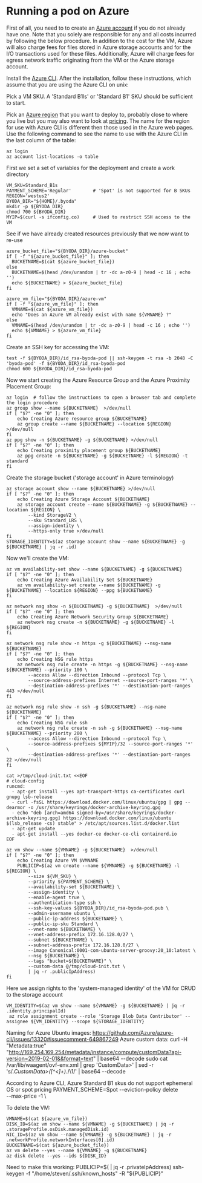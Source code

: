 # Running a pod on Azure

First of all, you need to to create an [Azure account](https://azure.microsoft.com/en-us/free/) if you do not already have one. Note that you solely are responsible for any and all costs incurred by following the below procedure. In addition to the cost for the VM, Azure will also charge fees for files stored in Azure storage accounts and for the I/O transactions used for these files. Additionally, Azure will charge fees for egress network traffic originating from the VM or the Azure storage account.

Install the [Azure CLI](https://docs.microsoft.com/en-us/cli/azure/install-azure-cli). After the installation, follow these instructions, which assume that you are using the Azure CLI on unix:

Pick a VM SKU. A 'Standard B1ls' or 'Standard B1' SKU should be sufficient to start.

Pick an [Azure region](https://azure.microsoft.com/en-us/global-infrastructure/geographies/) that you want to deploy to, probably close to where you live but you may also want to look at [pricing](https://azure.microsoft.com/en-us/pricing/details/virtual-machines/linux/). The name for the region for use with Azure CLI is different then those used in the Azure web pages. Use the following command to see the name to use with the Azure CLI in the last column of the table:
```
az login
az account list-locations -o table
```

First we set a set of variables for the deployment and create a work directory
```
VM_SKU=Standard_B1s
PAYMENT_SCHEME='Regular'        # 'Spot' is not supported for B SKUs
REGION='westus2'
BYODA_DIR="${HOME}/.byoda"
mkdir -p ${BYODA_DIR}
chmod 700 ${BYODA_DIR}
MYIP=$(curl -s ifconfig.co)     # Used to restrict SSH access to the VM
```

See if we have already created resources previously that we now want to re-use
```
azure_bucket_file="${BYODA_DIR}/azure-bucket"
if [ -f "${azure_bucket_file}" ]; then
  BUCKETNAME=$(cat ${azure_bucket_file})
else
  BUCKETNAME=$(head /dev/urandom | tr -dc a-z0-9 | head -c 16 ; echo '')
  echo ${BUCKETNAME} > ${azure_bucket_file}
fi

azure_vm_file="${BYODA_DIR}/azure-vm"
if [ -f "${azure_vm_file}" ]; then
  VMNAME=$(cat ${azure_vm_file})
  echo "Does an Azure VM already exist with name ${VMNAME} ?"
else
  VMNAME=$(head /dev/urandom | tr -dc a-z0-9 | head -c 16 ; echo '')
  echo ${VMNAME} > ${azure_vm_file}
fi
```

Create an SSH key for accessing the VM:
```
test -f ${BYODA_DIR}/id_rsa-byoda-pod || ssh-keygen -t rsa -b 2048 -C 'byoda-pod' -f ${BYODA_DIR}/id_rsa-byoda-pod
chmod 600 ${BYODA_DIR}/id_rsa-byoda-pod
```

Now we start creating the Azure Resource Group and the Azure Proximity Placement Group:
```
az login  # follow the instructions to open a browser tab and complete the login procedure
az group show --name ${BUCKETNAME}  >/dev/null
if [ "$?" -ne "0" ]; then
    echo Creating Azure resource group ${BUCKETNAME}
    az group create --name ${BUCKETNAME} --location ${REGION} >/dev/null
fi
az ppg show -n ${BUCKETNAME} -g ${BUCKETNAME} >/dev/null
if [ "$?" -ne "0" ]; then
    echo Creating proximity placement group ${BUCKETNAME}
    az ppg create -n ${BUCKETNAME} -g ${BUCKETNAME} -l ${REGION} -t standard
fi
```

Create the storage bucket ('storage account' in Azure terminology)
```
az storage account show --name ${BUCKETNAME} >/dev/null
if [ "$?" -ne "0" ]; then
    echo Creating Azure Storage Account ${BUCKETNAME}
    az storage account create --name ${BUCKETNAME} -g ${BUCKETNAME} --location ${REGION} \
        --kind StorageV2 \
        --sku Standard_LRS \
        --assign-identity \
        --https-only true >/dev/null
fi
STORAGE_IDENTITY=$(az storage account show --name ${BUCKETNAME} -g ${BUCKETNAME} | jq -r .id)
```

Now we'll create the VM:
```
az vm availability-set show --name ${BUCKETNAME} -g ${BUCKETNAME}
if [ "$?" -ne "0" ]; then
    echo Creating Azure Availability Set ${BUCKETNAME}
    az vm availability-set create --name ${BUCKETNAME} -g ${BUCKETNAME} --location ${REGION} --ppg ${BUCKETNAME}
fi

az network nsg show -n ${BUCKETNAME} -g ${BUCKETNAME}  >/dev/null
if [ "$?" -ne "0" ]; then
    echo Creating Azure Network Security Group ${BUCKETNAME}
    az network nsg create -n ${BUCKETNAME} -g ${BUCKETNAME} -l ${REGION}
fi

az network nsg rule show -n https -g ${BUCKETNAME} --nsg-name ${BUCKETNAME}
if [ "$?" -ne "0" ]; then
    echo Creating NSG rule https
    az network nsg rule create -n https -g ${BUCKETNAME} --nsg-name ${BUCKETNAME} --priority 100 \
        --access Allow --direction Inbound --protocol Tcp \
        --source-address-prefixes Internet --source-port-ranges '*' \
        --destination-address-prefixes '*' --destination-port-ranges 443 >/dev/null
fi

az network nsg rule show -n ssh -g ${BUCKETNAME} --nsg-name ${BUCKETNAME}
if [ "$?" -ne "0" ]; then
    echo Creating NSG rule ssh
    az network nsg rule create -n ssh -g ${BUCKETNAME} --nsg-name ${BUCKETNAME} --priority 200 \
        --access Allow --direction Inbound --protocol Tcp \
        --source-address-prefixes ${MYIP}/32 --source-port-ranges '*' \
        --destination-address-prefixes '*' --destination-port-ranges 22 >/dev/null
fi

cat >/tmp/cloud-init.txt <<EOF
# cloud-config
runcmd:
  - apt-get install --yes apt-transport-https ca-certificates curl gnupg lsb-release
  - curl -fsSL https://download.docker.com/linux/ubuntu/gpg | gpg --dearmor -o /usr/share/keyrings/docker-archive-keyring.gpg
  - echo "deb [arch=amd64 signed-by=/usr/share/keyrings/docker-archive-keyring.gpg] https://download.docker.com/linux/ubuntu $(lsb_release -cs) stable" > /etc/apt/sources.list.d/docker.list
  - apt-get update
  - apt-get install --yes docker-ce docker-ce-cli containerd.io
EOF

az vm show --name ${VMNAME} -g ${BUCKETNAME}  >/dev/null
if [ "$?" -ne "0" ]; then
    echo Creating Azure VM $VMNAME
    PUBLICIP=$(az vm create --name ${VMNAME} -g ${BUCKETNAME} -l ${REGION} \
        --size ${VM_SKU} \
        --priority ${PAYMENT_SCHEME} \
        --availability-set ${BUCKETNAME} \
        --assign-identity \
        --enable-agent true \
        --authentication-type ssh \
        --ssh-key-values ${BYODA_DIR}/id_rsa-byoda-pod.pub \
        --admin-username ubuntu \
        --public-ip-address ${BUCKETNAME} \
        --public-ip-sku Standard \
        --vnet-name ${BUCKETNAME} \
        --vnet-address-prefix 172.16.128.0/27 \
        --subnet ${BUCKETNAME} \
        --subnet-address-prefix 172.16.128.0/27 \
        --image Canonical:0001-com-ubuntu-server-groovy:20_10:latest \
        --nsg ${BUCKETNAME} \
        --tags "bucket=${BUCKETNAME}" \
        --custom-data @/tmp/cloud-init.txt \
        | jq -r .publicIpAddress)
fi
```

Here we assign rights to the 'system-managed identity' of the VM for CRUD to the storage account
```
VM_IDENTITY=$(az vm show --name ${VMNAME} -g ${BUCKETNAME} | jq -r .identity.principalId)
 az role assignment create --role 'Storage Blob Data Contributor' --assignee ${VM_IDENTITY} --scope ${STORAGE_IDENTITY}
```

Naming for Azure Ubuntu images: https://github.com/Azure/azure-cli/issues/13320#issuecomment-649867249
Azure custom data: curl -H "Metadata:true" "http://169.254.169.254/metadata/instance/compute/customData?api-version=2019-02-01&&format=text" | base64 --decode
sudo cat /var/lib/waagent/ovf-env.xml | grep 'CustomData>' | sed -r 's/.*CustomData>([^<]+).*/\1/' | base64 --decode

According to Azure CLI, Azure Standard B1 skus do not support ephemeral OS or spot pricing
    PAYMENT_SCHEME=Spot
    --eviction-policy delete \
    --max-price -1 \


To delete the VM:
```
VMNAME=$(cat ${azure_vm_file})
DISK_ID=$(az vm show --name ${VMNAME} -g ${BUCKETNAME} | jq -r .storageProfile.osDisk.managedDisk.id)
NIC_ID=$(az vm show --name ${VMNAME} -g ${BUCKETNAME} | jq -r .networkProfile.networkInterfaces[0].id)
BUCKETNAME=$(cat ${azure_bucket_file})
az vm delete --yes --name ${VMNAME} -g ${BUCKETNAME}
az disk delete --yes --ids ${DISK_ID}
```
Need to make this working:
PUBLICIP=$( | jq -r .privateIpAddress)
ssh-keygen -f "/home/steven/.ssh/known_hosts" -R "${PUBLICIP}"
